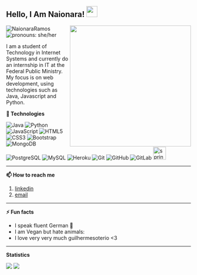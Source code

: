 <h2>Hello, I Am Naionara! <img src="https://raw.githubusercontent.com/aemmadi/aemmadi/master/wave.gif" width="30px"></h2>
<img align='right' src="https://i.pinimg.com/originals/4a/48/0d/4a480da3587cd62b24880c3dbb126083.jpg" width="330">

<img src="https://komarev.com/ghpvc/?username=NaionaraRamos" alt="NaionaraRamos" /> <img src="https://img.shields.io/badge/Pronouns-She%2FHer-green" alt="pronouns: she/her" />


I am a student of Technology in Internet Systems and currently do an internship in IT at the Federal Public Ministry. My focus is on web development, using technologies such as Java, Javascript and Python.

<strong>🔭 Technologies</strong>

![Java](https://img.shields.io/badge/-java-E34A86?style=flat-square&logo=java)
![Python](https://img.shields.io/badge/-Python-black?style=flat-square&logo=Python)
![JavaScript](https://img.shields.io/badge/-JavaScript-black?style=flat-square&logo=javascript)
![HTML5](https://img.shields.io/badge/-HTML5-E34F26?style=flat-square&logo=html5&logoColor=white)
![CSS3](https://img.shields.io/badge/-CSS3-1572B6?style=flat-square&logo=css3)
![Bootstrap](https://img.shields.io/badge/-Bootstrap-563D7C?style=flat-square&logo=bootstrap)
![MongoDB](https://img.shields.io/badge/-MongoDB-black?style=flat-square&logo=mongodb)
![PostgreSQL](https://img.shields.io/badge/-PostgreSQL-336791?style=flat-square&logo=postgresql)
![MySQL](https://img.shields.io/badge/-MySQL-black?style=flat-square&logo=mysql)
![Heroku](https://img.shields.io/badge/-Heroku-430098?style=flat-square&logo=heroku)
![Git](https://img.shields.io/badge/-Git-black?style=flat-square&logo=git)
![GitHub](https://img.shields.io/badge/-GitHub-181717?style=flat-square&logo=github)
![GitLab](https://img.shields.io/badge/-GitLab-FCA121?style=flat-square&logo=gitlab)
<img src="https://www.vectorlogo.zone/logos/springio/springio-icon.svg" alt="spring" width="35" height="35"/>


<hr>

<strong>📫 How to reach me </strong>
   
   1. [linkedin](https://www.linkedin.com/in/NaionaraRamos/)
   2. [email](mailto:NaionaraRamos@gmail.com) 
   
   
<hr>

<strong>⚡ Fun facts</strong>
   
   - I speak fluent German :100:
   - I am Vegan but hate animals:
   - I love very very much guilhermesoterio <3




<hr>

<strong>Statistics</strong>
<br>

<p tex-Align="center">
  <img src="https://github-readme-stats.vercel.app/api?username=NaionaraRamos&show_icons=true&theme=gruvbox">
  <img src="https://github-readme-stats.vercel.app/api/top-langs/?username=NaionaraRamos&layout=compact&theme=gruvbox">
 </p>

